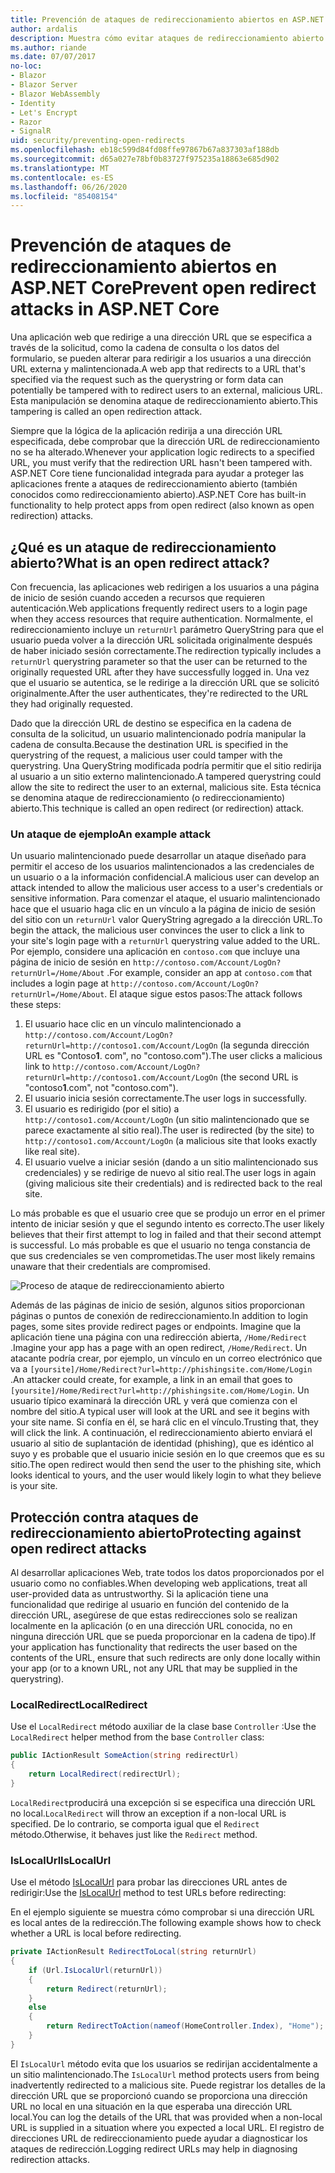 ```yaml
---
title: Prevención de ataques de redireccionamiento abiertos en ASP.NET Core
author: ardalis
description: Muestra cómo evitar ataques de redireccionamiento abierto contra una aplicación ASP.NET Core
ms.author: riande
ms.date: 07/07/2017
no-loc:
- Blazor
- Blazor Server
- Blazor WebAssembly
- Identity
- Let's Encrypt
- Razor
- SignalR
uid: security/preventing-open-redirects
ms.openlocfilehash: eb18c599d84fd08ffe97867b67a837303af188db
ms.sourcegitcommit: d65a027e78bf0b83727f975235a18863e685d902
ms.translationtype: MT
ms.contentlocale: es-ES
ms.lasthandoff: 06/26/2020
ms.locfileid: "85408154"
---
```

# <a name="prevent-open-redirect-attacks-in-aspnet-core"></a><span data-ttu-id="ddd2d-103">Prevención de ataques de redireccionamiento abiertos en ASP.NET Core</span><span class="sxs-lookup"><span data-stu-id="ddd2d-103">Prevent open redirect attacks in ASP.NET Core</span></span>

<span data-ttu-id="ddd2d-104">Una aplicación web que redirige a una dirección URL que se especifica a través de la solicitud, como la cadena de consulta o los datos del formulario, se pueden alterar para redirigir a los usuarios a una dirección URL externa y malintencionada.</span><span class="sxs-lookup"><span data-stu-id="ddd2d-104">A web app that redirects to a URL that's specified via the request such as the querystring or form data can potentially be tampered with to redirect users to an external, malicious URL.</span></span> <span data-ttu-id="ddd2d-105">Esta manipulación se denomina ataque de redireccionamiento abierto.</span><span class="sxs-lookup"><span data-stu-id="ddd2d-105">This tampering is called an open redirection attack.</span></span>

<span data-ttu-id="ddd2d-106">Siempre que la lógica de la aplicación redirija a una dirección URL especificada, debe comprobar que la dirección URL de redireccionamiento no se ha alterado.</span><span class="sxs-lookup"><span data-stu-id="ddd2d-106">Whenever your application logic redirects to a specified URL, you must verify that the redirection URL hasn't been tampered with.</span></span> <span data-ttu-id="ddd2d-107">ASP.NET Core tiene funcionalidad integrada para ayudar a proteger las aplicaciones frente a ataques de redireccionamiento abierto (también conocidos como redireccionamiento abierto).</span><span class="sxs-lookup"><span data-stu-id="ddd2d-107">ASP.NET Core has built-in functionality to help protect apps from open redirect (also known as open redirection) attacks.</span></span>

## <a name="what-is-an-open-redirect-attack"></a><span data-ttu-id="ddd2d-108">¿Qué es un ataque de redireccionamiento abierto?</span><span class="sxs-lookup"><span data-stu-id="ddd2d-108">What is an open redirect attack?</span></span>

<span data-ttu-id="ddd2d-109">Con frecuencia, las aplicaciones web redirigen a los usuarios a una página de inicio de sesión cuando acceden a recursos que requieren autenticación.</span><span class="sxs-lookup"><span data-stu-id="ddd2d-109">Web applications frequently redirect users to a login page when they access resources that require authentication.</span></span> <span data-ttu-id="ddd2d-110">Normalmente, el redireccionamiento incluye un `returnUrl` parámetro QueryString para que el usuario pueda volver a la dirección URL solicitada originalmente después de haber iniciado sesión correctamente.</span><span class="sxs-lookup"><span data-stu-id="ddd2d-110">The redirection typically includes a `returnUrl` querystring parameter so that the user can be returned to the originally requested URL after they have successfully logged in.</span></span> <span data-ttu-id="ddd2d-111">Una vez que el usuario se autentica, se le redirige a la dirección URL que se solicitó originalmente.</span><span class="sxs-lookup"><span data-stu-id="ddd2d-111">After the user authenticates, they're redirected to the URL they had originally requested.</span></span>

<span data-ttu-id="ddd2d-112">Dado que la dirección URL de destino se especifica en la cadena de consulta de la solicitud, un usuario malintencionado podría manipular la cadena de consulta.</span><span class="sxs-lookup"><span data-stu-id="ddd2d-112">Because the destination URL is specified in the querystring of the request, a malicious user could tamper with the querystring.</span></span> <span data-ttu-id="ddd2d-113">Una QueryString modificada podría permitir que el sitio redirija al usuario a un sitio externo malintencionado.</span><span class="sxs-lookup"><span data-stu-id="ddd2d-113">A tampered querystring could allow the site to redirect the user to an external, malicious site.</span></span> <span data-ttu-id="ddd2d-114">Esta técnica se denomina ataque de redireccionamiento (o redireccionamiento) abierto.</span><span class="sxs-lookup"><span data-stu-id="ddd2d-114">This technique is called an open redirect (or redirection) attack.</span></span>

### <a name="an-example-attack"></a><span data-ttu-id="ddd2d-115">Un ataque de ejemplo</span><span class="sxs-lookup"><span data-stu-id="ddd2d-115">An example attack</span></span>

<span data-ttu-id="ddd2d-116">Un usuario malintencionado puede desarrollar un ataque diseñado para permitir el acceso de los usuarios malintencionados a las credenciales de un usuario o a la información confidencial.</span><span class="sxs-lookup"><span data-stu-id="ddd2d-116">A malicious user can develop an attack intended to allow the malicious user access to a user's credentials or sensitive information.</span></span> <span data-ttu-id="ddd2d-117">Para comenzar el ataque, el usuario malintencionado hace que el usuario haga clic en un vínculo a la página de inicio de sesión del sitio con un `returnUrl` valor QueryString agregado a la dirección URL.</span><span class="sxs-lookup"><span data-stu-id="ddd2d-117">To begin the attack, the malicious user convinces the user to click a link to your site's login page with a `returnUrl` querystring value added to the URL.</span></span> <span data-ttu-id="ddd2d-118">Por ejemplo, considere una aplicación en `contoso.com` que incluye una página de inicio de sesión en `http://contoso.com/Account/LogOn?returnUrl=/Home/About` .</span><span class="sxs-lookup"><span data-stu-id="ddd2d-118">For example, consider an app at `contoso.com` that includes a login page at `http://contoso.com/Account/LogOn?returnUrl=/Home/About`.</span></span> <span data-ttu-id="ddd2d-119">El ataque sigue estos pasos:</span><span class="sxs-lookup"><span data-stu-id="ddd2d-119">The attack follows these steps:</span></span>

1. <span data-ttu-id="ddd2d-120">El usuario hace clic en un vínculo malintencionado a `http://contoso.com/Account/LogOn?returnUrl=http://contoso1.com/Account/LogOn` (la segunda dirección URL es "Contoso**1**. com", no "contoso.com").</span><span class="sxs-lookup"><span data-stu-id="ddd2d-120">The user clicks a malicious link to `http://contoso.com/Account/LogOn?returnUrl=http://contoso1.com/Account/LogOn` (the second URL is "contoso**1**.com", not "contoso.com").</span></span>
2. <span data-ttu-id="ddd2d-121">El usuario inicia sesión correctamente.</span><span class="sxs-lookup"><span data-stu-id="ddd2d-121">The user logs in successfully.</span></span>
3. <span data-ttu-id="ddd2d-122">El usuario es redirigido (por el sitio) a `http://contoso1.com/Account/LogOn` (un sitio malintencionado que se parece exactamente al sitio real).</span><span class="sxs-lookup"><span data-stu-id="ddd2d-122">The user is redirected (by the site) to `http://contoso1.com/Account/LogOn` (a malicious site that looks exactly like real site).</span></span>
4. <span data-ttu-id="ddd2d-123">El usuario vuelve a iniciar sesión (dando a un sitio malintencionado sus credenciales) y se redirige de nuevo al sitio real.</span><span class="sxs-lookup"><span data-stu-id="ddd2d-123">The user logs in again (giving malicious site their credentials) and is redirected back to the real site.</span></span>

<span data-ttu-id="ddd2d-124">Lo más probable es que el usuario cree que se produjo un error en el primer intento de iniciar sesión y que el segundo intento es correcto.</span><span class="sxs-lookup"><span data-stu-id="ddd2d-124">The user likely believes that their first attempt to log in failed and that their second attempt is successful.</span></span> <span data-ttu-id="ddd2d-125">Lo más probable es que el usuario no tenga constancia de que sus credenciales se ven comprometidas.</span><span class="sxs-lookup"><span data-stu-id="ddd2d-125">The user most likely remains unaware that their credentials are compromised.</span></span>

![Proceso de ataque de redireccionamiento abierto](preventing-open-redirects/_static/open-redirection-attack-process.png)

<span data-ttu-id="ddd2d-127">Además de las páginas de inicio de sesión, algunos sitios proporcionan páginas o puntos de conexión de redireccionamiento.</span><span class="sxs-lookup"><span data-stu-id="ddd2d-127">In addition to login pages, some sites provide redirect pages or endpoints.</span></span> <span data-ttu-id="ddd2d-128">Imagine que la aplicación tiene una página con una redirección abierta, `/Home/Redirect` .</span><span class="sxs-lookup"><span data-stu-id="ddd2d-128">Imagine your app has a page with an open redirect, `/Home/Redirect`.</span></span> <span data-ttu-id="ddd2d-129">Un atacante podría crear, por ejemplo, un vínculo en un correo electrónico que va a `[yoursite]/Home/Redirect?url=http://phishingsite.com/Home/Login` .</span><span class="sxs-lookup"><span data-stu-id="ddd2d-129">An attacker could create, for example, a link in an email that goes to `[yoursite]/Home/Redirect?url=http://phishingsite.com/Home/Login`.</span></span> <span data-ttu-id="ddd2d-130">Un usuario típico examinará la dirección URL y verá que comienza con el nombre del sitio.</span><span class="sxs-lookup"><span data-stu-id="ddd2d-130">A typical user will look at the URL and see it begins with your site name.</span></span> <span data-ttu-id="ddd2d-131">Si confía en él, se hará clic en el vínculo.</span><span class="sxs-lookup"><span data-stu-id="ddd2d-131">Trusting that, they will click the link.</span></span> <span data-ttu-id="ddd2d-132">A continuación, el redireccionamiento abierto enviará el usuario al sitio de suplantación de identidad (phishing), que es idéntico al suyo y es probable que el usuario inicie sesión en lo que creemos que es su sitio.</span><span class="sxs-lookup"><span data-stu-id="ddd2d-132">The open redirect would then send the user to the phishing site, which looks identical to yours, and the user would likely login to what they believe is your site.</span></span>

## <a name="protecting-against-open-redirect-attacks"></a><span data-ttu-id="ddd2d-133">Protección contra ataques de redireccionamiento abierto</span><span class="sxs-lookup"><span data-stu-id="ddd2d-133">Protecting against open redirect attacks</span></span>

<span data-ttu-id="ddd2d-134">Al desarrollar aplicaciones Web, trate todos los datos proporcionados por el usuario como no confiables.</span><span class="sxs-lookup"><span data-stu-id="ddd2d-134">When developing web applications, treat all user-provided data as untrustworthy.</span></span> <span data-ttu-id="ddd2d-135">Si la aplicación tiene una funcionalidad que redirige al usuario en función del contenido de la dirección URL, asegúrese de que estas redirecciones solo se realizan localmente en la aplicación (o en una dirección URL conocida, no en ninguna dirección URL que se pueda proporcionar en la cadena de tipo).</span><span class="sxs-lookup"><span data-stu-id="ddd2d-135">If your application has functionality that redirects the user based on the contents of the URL,  ensure that such redirects are only done locally within your app (or to a known URL, not any URL that may be supplied in the querystring).</span></span>

### <a name="localredirect"></a><span data-ttu-id="ddd2d-136">LocalRedirect</span><span class="sxs-lookup"><span data-stu-id="ddd2d-136">LocalRedirect</span></span>

<span data-ttu-id="ddd2d-137">Use el `LocalRedirect` método auxiliar de la clase base `Controller` :</span><span class="sxs-lookup"><span data-stu-id="ddd2d-137">Use the `LocalRedirect` helper method from the base `Controller` class:</span></span>

```csharp
public IActionResult SomeAction(string redirectUrl)
{
    return LocalRedirect(redirectUrl);
}
```

<span data-ttu-id="ddd2d-138">`LocalRedirect`producirá una excepción si se especifica una dirección URL no local.</span><span class="sxs-lookup"><span data-stu-id="ddd2d-138">`LocalRedirect` will throw an exception if a non-local URL is specified.</span></span> <span data-ttu-id="ddd2d-139">De lo contrario, se comporta igual que el `Redirect` método.</span><span class="sxs-lookup"><span data-stu-id="ddd2d-139">Otherwise, it behaves just like the `Redirect` method.</span></span>

### <a name="islocalurl"></a><span data-ttu-id="ddd2d-140">IsLocalUrl</span><span class="sxs-lookup"><span data-stu-id="ddd2d-140">IsLocalUrl</span></span>

<span data-ttu-id="ddd2d-141">Use el método [IsLocalUrl](/dotnet/api/Microsoft.AspNetCore.Mvc.IUrlHelper.islocalurl#Microsoft_AspNetCore_Mvc_IUrlHelper_IsLocalUrl_System_String_) para probar las direcciones URL antes de redirigir:</span><span class="sxs-lookup"><span data-stu-id="ddd2d-141">Use the [IsLocalUrl](/dotnet/api/Microsoft.AspNetCore.Mvc.IUrlHelper.islocalurl#Microsoft_AspNetCore_Mvc_IUrlHelper_IsLocalUrl_System_String_) method to test URLs before redirecting:</span></span>

<span data-ttu-id="ddd2d-142">En el ejemplo siguiente se muestra cómo comprobar si una dirección URL es local antes de la redirección.</span><span class="sxs-lookup"><span data-stu-id="ddd2d-142">The following example shows how to check whether a URL is local before redirecting.</span></span>

```csharp
private IActionResult RedirectToLocal(string returnUrl)
{
    if (Url.IsLocalUrl(returnUrl))
    {
        return Redirect(returnUrl);
    }
    else
    {
        return RedirectToAction(nameof(HomeController.Index), "Home");
    }
}
```

<span data-ttu-id="ddd2d-143">El `IsLocalUrl` método evita que los usuarios se redirijan accidentalmente a un sitio malintencionado.</span><span class="sxs-lookup"><span data-stu-id="ddd2d-143">The `IsLocalUrl` method protects users from being inadvertently redirected to a malicious site.</span></span> <span data-ttu-id="ddd2d-144">Puede registrar los detalles de la dirección URL que se proporcionó cuando se proporciona una dirección URL no local en una situación en la que esperaba una dirección URL local.</span><span class="sxs-lookup"><span data-stu-id="ddd2d-144">You can log the details of the URL that was provided when a non-local URL is supplied in a situation where you expected a local URL.</span></span> <span data-ttu-id="ddd2d-145">El registro de direcciones URL de redireccionamiento puede ayudar a diagnosticar los ataques de redirección.</span><span class="sxs-lookup"><span data-stu-id="ddd2d-145">Logging redirect URLs may help in diagnosing redirection attacks.</span></span>
